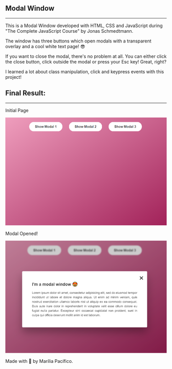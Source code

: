 <h2>Modal Window</h2>

<hr />

<p>
  This is a Modal Window developed with HTML, CSS and JavaScript during "The Complete JavaScript Course" by Jonas Schmedtmann.
</p>

<p>
  The window has three buttons which open modals with a transparent overlay and a cool white text page! 😎
</p>

<p>
  If you want to close the modal, there's no problem at all. You can either click the close button, click outside the modal or press your Esc key! Great, right?
</p>

<p>I learned a lot about class manipulation, click and keypress events with this project!</p>

<h2>Final Result:</h2>

<hr />

<p>Initial Page</p>
<img src="assets/initial-page.png" />

<p>Modal Opened!</p>
<img src="assets/modal-opened.png" />

<p>Made with 💖 by Marília Pacífico.</p>
